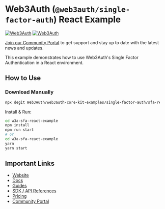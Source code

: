 # Web3Auth (`@web3auth/single-factor-auth`) React Example

[![Web3Auth](https://img.shields.io/badge/Web3Auth-SDK-blue)](https://web3auth.io/docs/sdk/single-factor-auth/)
[![Web3Auth](https://img.shields.io/badge/Web3Auth-Community-cyan)](https://community.web3auth.io)

[Join our Community Portal](https://community.web3auth.io/) to get support and stay up to date with the latest news and updates.

This example demonstrates how to use Web3Auth's Single Factor Authentication in a React environment.

## How to Use

### Download Manually

```bash
npx degit Web3Auth/web3auth-core-kit-examples/single-factor-auth/sfa-react-example w3a-sfa-react-example
```

Install & Run:

```bash
cd w3a-sfa-react-example
npm install
npm run start
# or
cd w3a-sfa-react-example
yarn
yarn start
```

## Important Links

- [Website](https://web3auth.io)
- [Docs](https://web3auth.io/docs)
- [Guides](https://web3auth.io/docs/guides)
- [SDK / API References](https://web3auth.io/docs/sdk)
- [Pricing](https://web3auth.io/pricing.html)
- [Community Portal](https://community.web3auth.io)